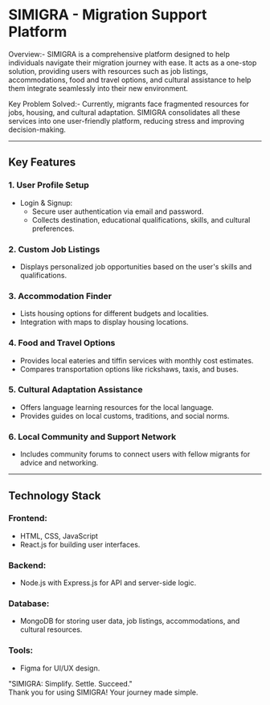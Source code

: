 # SIMIGRA - Migration Support Platform

Overview:-
SIMIGRA is a comprehensive platform designed to help individuals navigate their migration journey with ease. It acts as a one-stop solution, providing users with resources such as 
job listings, accommodations, food and travel options, and cultural assistance to help them integrate seamlessly into their new environment.

Key Problem Solved:-
Currently, migrants face fragmented resources for jobs, housing, and cultural adaptation. SIMIGRA consolidates all these services into one user-friendly platform, reducing stress 
and improving decision-making.

---

## Key Features

### 1. User Profile Setup
- Login & Signup:
  - Secure user authentication via email and password.
  - Collects destination, educational qualifications, skills, and cultural preferences.

### 2. Custom Job Listings
- Displays personalized job opportunities based on the user's skills and qualifications.

### 3. Accommodation Finder
- Lists housing options for different budgets and localities.
- Integration with maps to display housing locations.

### 4. Food and Travel Options
- Provides local eateries and tiffin services with monthly cost estimates.
- Compares transportation options like rickshaws, taxis, and buses.

### 5. Cultural Adaptation Assistance
- Offers language learning resources for the local language.
- Provides guides on local customs, traditions, and social norms.

### 6. Local Community and Support Network
- Includes community forums to connect users with fellow migrants for advice and networking.

---

## Technology Stack

### Frontend:
- HTML, CSS, JavaScript
- React.js for building user interfaces.

### Backend:
- Node.js with Express.js for API and server-side logic.

### Database:
- MongoDB for storing user data, job listings, accommodations, and cultural resources.

### Tools:
- Figma for UI/UX design.

"SIMIGRA: Simplify. Settle. Succeed."
<br>
Thank you for using SIMIGRA! Your journey made simple.

